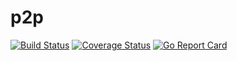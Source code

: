 # p2p

[![Build Status](https://travis-ci.org/Kaibling/p2p.svg?branch=master)](https://travis-ci.org/Kaibling/p2p)
[![Coverage Status](https://coveralls.io/repos/github/Kaibling/p2p/badge.svg?branch=master)](https://coveralls.io/github/Kaibling/p2p?branch=master)
[![Go Report Card](https://goreportcard.com/badge/github.com/Kaibling/p2p)](https://goreportcard.com/report/github.com/Kaibling/p2p)
